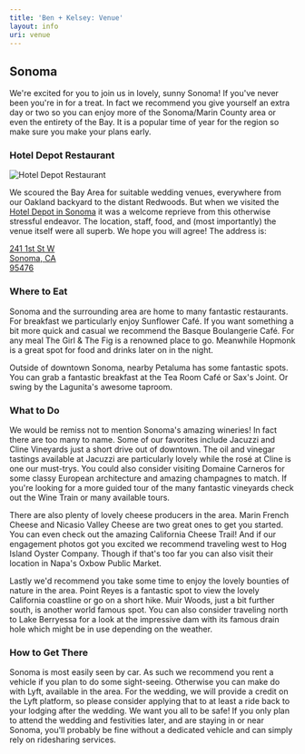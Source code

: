 ```yaml
---
title: 'Ben + Kelsey: Venue'
layout: info
uri: venue
---
```


## Sonoma

We're excited for you to join us in lovely, sunny Sonoma! If you've never been you're in for a treat. In fact we recommend you give yourself an extra day or two so you can enjoy more of the Sonoma/Marin County area or even the entirety of the Bay. It is a popular time of year for the region so make sure you make your plans early.

### Hotel Depot Restaurant

![Hotel Depot Restaurant](/images/depot-hotel-restaurant.jpg "Hotel Depot Restaurant")

We scoured the Bay Area for suitable wedding venues, everywhere from our Oakland backyard to the distant Redwoods. But when we visited the [Hotel Depot in Sonoma](http://www.depotsonoma.com/) it was a welcome reprieve from this otherwise stressful endeavor. The location, staff, food, and (most importantly) the venue itself were all superb. We hope you will agree! The address is:

[241 1st St W  
Sonoma, CA  
95476](https://goo.gl/maps/xRgPeBmCotfya3XZ6)

### Where to Eat

Sonoma and the surrounding area are home to many fantastic restaurants. For breakfast we particularly enjoy Sunflower Café. If you want something a bit more quick and casual we recommend the Basque Boulangerie Café. For any meal The Girl & The Fig is a renowned place to go. Meanwhile Hopmonk is a great spot for food and drinks later on in the night.

Outside of downtown Sonoma, nearby Petaluma has some fantastic spots. You can grab a fantastic breakfast at the Tea Room Café or Sax's Joint. Or swing by the Lagunita's awesome taproom.

### What to Do

We would be remiss not to mention Sonoma's amazing wineries! In fact there are too many to name. Some of our favorites include Jacuzzi and Cline Vineyards just a short drive out of downtown. The oil and vinegar tastings available at Jacuzzi are particularly lovely while the rosé at Cline is one our must-trys. You could also consider visiting Domaine Carneros for some classy European architecture and amazing champagnes to match. If you're looking for a more guided tour of the many fantastic vineyards check out the Wine Train or many available tours.

There are also plenty of lovely cheese producers in the area. Marin French Cheese and Nicasio Valley Cheese are two great ones to get you started. You can even check out the amazing California Cheese Trail! And if our engagement photos got you excited we recommend traveling west to Hog Island Oyster Company. Though if that's too far you can also visit their location in Napa's Oxbow Public Market.

Lastly we'd recommend you take some time to enjoy the lovely bounties of nature in the area. Point Reyes is a fantastic spot to view the lovely California coastline or go on a short hike. Muir Woods, just a bit further south, is another world famous spot. You can also consider traveling north to Lake Berryessa for a look at the impressive dam with its famous drain hole which might be in use depending on the weather.

### How to Get There

Sonoma is most easily seen by car. As such we recommend you rent a vehicle if you plan to do some sight-seeing. Otherwise you can make do with Lyft, available in the area. For the wedding, we will provide a credit on the Lyft platform, so please consider applying that to at least a ride back to your lodging after the wedding. We want you all to be safe! If you only plan to attend the wedding and festivities later, and are staying in or near Sonoma, you'll probably be fine without a dedicated vehicle and can simply rely on ridesharing services.